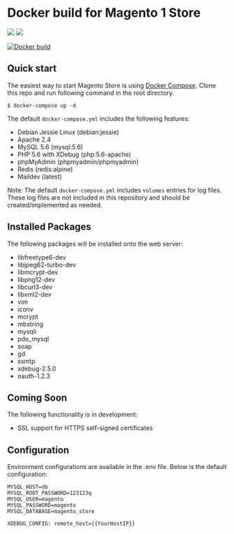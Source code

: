 # Docker build for Magento 1 Store

[![](https://images.microbadger.com/badges/version/rossbrandon/magento-store:jessie-php5.6-apache.svg)](https://microbadger.com/images/rossbrandon/magento-store:jessie-php5.6-apache)
[![](https://images.microbadger.com/badges/image/rossbrandon/magento-store:jessie-php5.6-apache.svg)](https://microbadger.com/images/rossbrandon/magento-store:jessie-php5.6-apache)

[![Docker build](http://dockeri.co/image/rossbrandon/magento-store)](https://hub.docker.com/r/rossbrandon/magento-store/)

## Quick start

The easiest way to start Magento Store is using [Docker Compose](https://docs.docker.com/compose/). Clone this repo and run following command in the root directory.

~~~
$ docker-compose up -d
~~~

The default `docker-compose.yml` includes the following features:
* Debian Jessie Linux (debian:jessie)
* Apache 2.4
* MySQL 5.6 (mysql:5.6)
* PHP 5.6 with XDebug (php:5.6-apache)
* phpMyAdmin (phpmyadmin/phpmyadmin)
* Redis (redis:alpine)
* Maildev (latest)

Note: The default `docker-compose.yml` includes `volumes` entries for log files. These log files are not included in this repository and should be created/implemented as needed.

## Installed Packages

The following packages will be installed onto the web server:

* libfreetype6-dev
* libjpeg62-turbo-dev
* libmcrypt-dev
* libpng12-dev
* libcurl3-dev
* libxml2-dev
* vim
* iconv
* mcrypt
* mbstring
* mysqli
* pdo_mysql
* soap
* gd
* ssmtp
* xdebug-2.5.0
* oauth-1.2.3

## Coming Soon

The following functionality is in development:

* SSL support for HTTPS self-signed certificates

## Configuration

Environment configurations are available in the .env file. Below is the default configuration:

~~~
MYSQL_HOST=db
MYSQL_ROOT_PASSWORD=123123q
MYSQL_USER=magento
MYSQL_PASSWORD=magento
MYSQL_DATABASE=magento_store

XDEBUG_CONFIG: remote_host={{YourHostIP}}
~~~